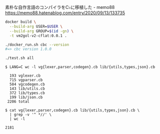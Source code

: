 素朴な自作言語のコンパイラをC♭に移植した - memo88  
https://memo88.hatenablog.com/entry/2020/09/13/133735

```sh
docker build \
  --build-arg USER=$USER \
  --build-arg GROUP=$(id -gn) \
  -t vm2gol-v2-cflat:0.0.1 .

./docker_run.sh cbc --version
#=> cbc version 1.0.0

./test.sh all
```

```
$ LANG=C wc -l vg{lexer,parser,codegen}.cb lib/{utils,types,json}.cb

  193 vglexer.cb
  715 vgparser.cb
  584 vgcodegen.cb
  143 lib/utils.cb
  372 lib/types.cb
  199 lib/json.cb
 2206 total

$ cat vg{lexer,parser,codegen}.cb lib/{utils,types,json}.cb \
  | grep -v '^ *//' \
  | wc -l

2181
```
